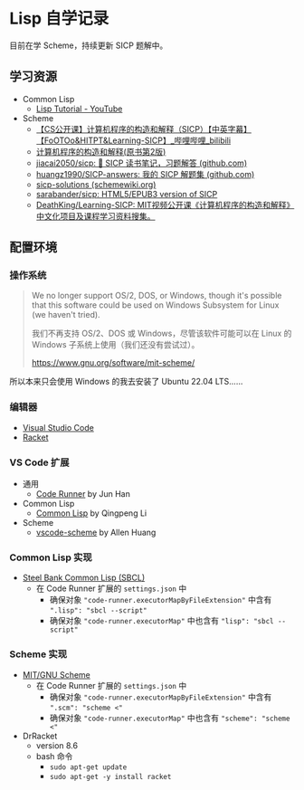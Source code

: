 # Lisp 自学记录

目前在学 Scheme，持续更新 SICP 题解中。

## 学习资源

- Common Lisp
	- [Lisp Tutorial - YouTube](https://www.youtube.com/watch?v=ymSq4wHrqyU) 
- Scheme
	- [【CS公开课】计算机程序的构造和解释（SICP）【中英字幕】【FoOTOo&HITPT&Learning-SICP】_哔哩哔哩_bilibili](https://www.bilibili.com/video/BV1Xx41117tr/)
	- [计算机程序的构造和解释(原书第2版)](https://book.douban.com/subject/1148282/)
	- [jiacai2050/sicp: 📖 SICP 读书笔记，习题解答 (github.com)](https://github.com/jiacai2050/sicp)
	- [huangz1990/SICP-answers: 我的 SICP 解题集 (github.com)](https://github.com/huangz1990/SICP-answers)
	- [sicp-solutions (schemewiki.org)](http://community.schemewiki.org/?sicp-solutions)
	- [sarabander/sicp: HTML5/EPUB3 version of SICP](https://github.com/sarabander/sicp)
	- [DeathKing/Learning-SICP: MIT视频公开课《计算机程序的构造和解释》中文化项目及课程学习资料搜集。](https://github.com/DeathKing/Learning-SICP)

## 配置环境

### 操作系统

> We no longer support OS/2, DOS, or Windows, though it's possible that this software could be used on Windows Subsystem for Linux (we haven't tried).
> 
> 我们不再支持 OS/2、DOS 或 Windows，尽管该软件可能可以在 Linux 的 Windows 子系统上使用（我们还没有尝试过）。
> 
> https://www.gnu.org/software/mit-scheme/

所以本来只会使用 Windows 的我去安装了 Ubuntu 22.04 LTS……

### 编辑器

- [Visual Studio Code](https://code.visualstudio.com/)
- [Racket](https://racket-lang.org/)

### VS Code 扩展

- 通用
	- [Code Runner](https://marketplace.visualstudio.com/items?itemName=formulahendry.code-runner) by Jun Han
- Common Lisp
	- [Common Lisp](https://marketplace.visualstudio.com/items?itemName=qingpeng.common-lisp) by Qingpeng Li
- Scheme
	- [vscode-scheme](https://marketplace.visualstudio.com/items?itemName=sjhuangx.vscode-scheme) by Allen Huang

### Common Lisp 实现

- [Steel Bank Common Lisp (SBCL)](http://www.sbcl.org/)
	- 在 Code Runner 扩展的 `settings.json` 中
		- 确保对象 `"code-runner.executorMapByFileExtension"` 中含有 `".lisp": "sbcl --script"`
		- 确保对象 `"code-runner.executorMap"` 中也含有 `"lisp": "sbcl --script"`

### Scheme 实现

- [MIT/GNU Scheme](https://www.gnu.org/software/mit-scheme/)
	- 在 Code Runner 扩展的 `settings.json` 中
		- 确保对象 `"code-runner.executorMapByFileExtension"` 中含有 `".scm": "scheme <"`
		- 确保对象 `"code-runner.executorMap"` 中也含有 `"scheme": "scheme <"`
- DrRacket
	- version 8.6
	- bash 命令
		- `sudo apt-get update`
		- `sudo apt-get -y install racket`
